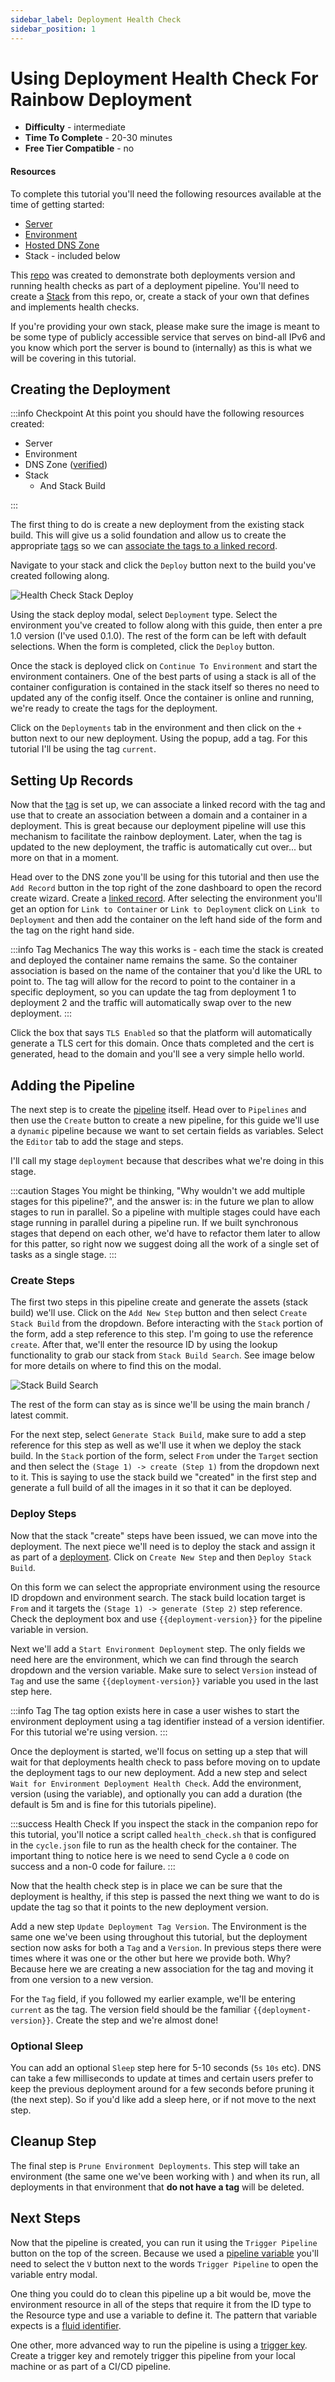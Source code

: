 ```yaml
---
sidebar_label: Deployment Health Check
sidebar_position: 1
---
```


# Using Deployment Health Check For Rainbow Deployment

- **Difficulty** - intermediate
- **Time To Complete** - 20-30 minutes
- **Free Tier Compatible** - no


#### Resources

To complete this tutorial you'll need the following resources available at the time of getting started:

* [Server](/reference/infrastructure/servers/#add-server)
* [Environment](/reference/environments/managing-environments#environment-create)
* [Hosted DNS Zone](/reference/DNS/zones/hosted-zones)
* Stack - included below

This [repo](https://github.com/cycleplatform/display-deployment-version-demo) was created to demonstrate both deployments version and running health checks as part of a deployment pipeline. You'll need to create a [Stack](/reference/stacks/) from this repo, or, create a stack of your own that defines and implements health checks.

If you're providing your own stack, please make sure the image is meant to be some type of publicly accessible service that serves on bind-all IPv6 and you know which port the server is bound to (internally) as this is what we will be covering in this tutorial.

## Creating the Deployment

:::info Checkpoint
At this point you should have the following resources created:

* Server
* Environment
* DNS Zone ([verified](/reference/DNS/zones/hosted-zones#step-2-create-and-verify-the-zone))
* Stack
    * And Stack Build

:::

The first thing to do is create a new deployment from the existing stack build.  This will give us a solid foundation and allow us to create the appropriate [tags](/reference/environments/deployments/tags) so we can [associate the tags to a linked record](/reference/DNS/records/linked-record-tags).

Navigate to your stack and click the `Deploy` button next to the build you've created following along.  

![Health Check Stack Deploy](https://static.cycle.io/guides/healthcheck/stack-deploy.png)

Using the stack deploy modal, select `Deployment` type. Select the environment you've created to follow along with this guide, then enter a pre 1.0 version (I've used 0.1.0).  The rest of the form can be left with default selections.  When the form is completed, click the `Deploy` button.

Once the stack is deployed click on `Continue To Environment` and start the environment containers.  One of the best parts of using a stack is all of the container configuration is contained in the stack itself so theres no need to updated any of the config itself.   Once the container is online and running, we're ready to create the tags for the deployment. 

Click on the `Deployments` tab in the environment and then click on the `+` button next to our new deployment.  Using the popup, add a tag.  For this tutorial I'll be using the tag `current`.  


## Setting Up Records
Now that the [tag](/reference/environments/deployments/tags) is set up, we can associate a linked record with the tag and use that to create an association between a domain and a container in a deployment.  This is great because our deployment pipeline will use this mechanism to facilitate the rainbow deployment.  Later, when the tag is updated to the new deployment, the traffic is automatically cut over... but more on that in a moment. 

Head over to the DNS zone you'll be using for this tutorial and then use the `Add Record` button in the top right of the zone dashboard to open the record create wizard.  Create a [linked record](/reference/DNS/records/adding-records#type-linked).  After selecting the environment you'll get an option for `Link to Container` or `Link to Deployment` click on `Link to Deployment` and then add the container on the left hand side of the form and the tag on the right hand side. 

:::info Tag Mechanics
The way this works is - each time the stack is created and deployed the container name remains the same.  So the container association is based on the name of the container that you'd like the URL to point to.  The tag will allow for the record to point to the container in a specific deployment, so you can update the tag from deployment 1 to deployment 2 and the traffic will automatically swap over to the new deployment.
::: 

Click the box that says `TLS Enabled` so that the platform will automatically generate a TLS cert for this domain. Once thats completed and the cert is generated, head to the domain and you'll see a very simple hello world. 

## Adding the Pipeline

The next step is to create the [pipeline](/reference/pipelines/) itself.  Head over to `Pipelines` and then use the `Create` button to create a new pipeline, for this guide we'll use a `dynamic` pipeline because we want to set certain fields as variables.  Select the `Editor` tab to add the stage and steps.

I'll call my stage `deployment` because that describes what we're doing in this stage.  

:::caution Stages 
You might be thinking, "Why wouldn't we add multiple stages for this pipeline?", and the answer is:  in the future we plan to allow stages to run in parallel.  So a pipeline with multiple stages could have each stage running in parallel during a pipeline run.  If we built synchronous stages that depend on each other, we'd have to refactor them later to allow for this patter, so right now we suggest doing all the work of a single set of tasks as a single stage.
:::

### Create Steps
The first two steps in this pipeline create and generate the assets (stack build) we'll use.  Click on the `Add New Step` button and then select `Create Stack Build` from the dropdown. Before interacting with the `Stack` portion of the form, add a step reference to this step.  I'm going to use the reference `create`. After that, we'll enter the resource ID by using the lookup functionality to grab our stack from `Stack Build Search`. See image below for more details on where to find this on the modal. 

![Stack Build Search](https://static.cycle.io/guides/healthcheck/create-stack-build.png)


The rest of the form can stay as is since we'll be using the main branch / latest commit.  

For the next step, select `Generate Stack Build`, make sure to add a step reference for this step as well as we'll use it when we deploy the stack build.  In the `Stack` portion of the form, select `From` under the `Target` section and then select the `(Stage 1) -> create (Step 1)` from the dropdown next to it.  This is saying to use the stack build we "created" in the first step and generate a full build of all the images in it so that it can be deployed. 


### Deploy Steps
Now that the stack "create" steps have been issued, we can move into the deployment.  The next piece we'll need is to deploy the stack and assign it as part of a [deployment](/reference/environments/deployments).  Click on `Create New Step` and then `Deploy Stack Build`.  


On this form we can select the appropriate environment using the resource ID dropdown and environment search. The stack build location target is `From` and it targets the `(Stage 1) -> generate (Step 2)` step reference. Check the deployment box and use `{{deployment-version}}` for the pipeline variable in version. 

Next we'll add a `Start Environment Deployment` step.  The only fields we need here are the environment, which we can find through the search dropdown and the version variable.  Make sure to select `Version` instead of `Tag` and use the same `{{deployment-version}}` variable you used in the last step here. 

:::info Tag 
The tag option exists here in case a user wishes to start the environment deployment using a tag identifier instead of a version identifier. For this tutorial we're using version.
:::

Once the deployment is started, we'll focus on setting up a step that will wait for that deployments health check to pass before moving on to update the deployment tags to our new deployment. Add a new step and select `Wait for Environment Deployment Health Check`.  Add the environment, version (using the variable), and optionally you can add a duration (the default is 5m and is fine for this tutorials pipeline). 

:::success Health Check
If you inspect the stack in the companion repo for this tutorial, you'll notice a script called `health_check.sh` that is configured in the `cycle.json` file to run as the health check for the container.  The important thing to notice here is we need to send Cycle a `0` code on success and a non-0 code for failure.
:::


Now that the health check step is in place we can be sure that the deployment is healthy, if this step is passed the next thing we want to do is update the tag so that it points to the new deployment version.  

Add a new step `Update Deployment Tag Version`.  The Environment is the same one we've been using throughout this tutorial, but the deployment section now asks for both a `Tag` and a `Version`.  In previous steps there were times where it was one or the other but here we provide both. Why? Because here we are creating a new association for the tag and moving it from one version to a new version. 

For the `Tag` field, if you followed my earlier example, we'll be entering `current` as the tag. The version field should be the familiar `{{deployment-version}}`.  Create the step and we're almost done!

### Optional Sleep
You can add an optional `Sleep` step here for 5-10 seconds (`5s` `10s` etc). DNS can take a few milliseconds to update at times and certain users prefer to keep the previous deployment around for a few seconds before pruning it (the next step).  So if you'd like add a sleep here, or if not move to the next step. 

## Cleanup Step 
The final step is `Prune Environment Deployments`.  This step will take an environment (the same one we've been working with ) and when its run, all deployments in that environment that **do not have a tag** will be deleted.


## Next Steps
Now that the pipeline is created, you can run it using the `Trigger Pipeline` button on the top of the screen.  Because we used a [pipeline variable](/reference/pipelines/variables) you'll need to select the `V` button next to the words `Trigger Pipeline` to open the variable entry modal. 

One thing you could do to clean this pipeline up a bit would be, move the environment resource in all of the steps that require it from the ID type to the Resource type and use a variable to define it.  The pattern that variable expects is a [fluid identifier](/reference/pipelines/variables/#fluid-identifiers).

One other, more advanced way to run the pipeline is using a [trigger key](/reference/pipelines/#trigger-keys).  Create a trigger key and remotely trigger this pipeline from your local machine or as part of a CI/CD pipeline. 